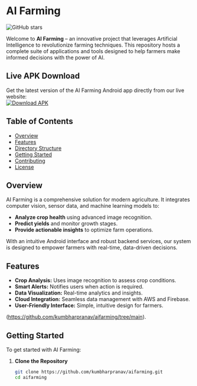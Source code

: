 # AI Farming


![GitHub stars](https://img.shields.io/github/stars/kumbharpranav/aifarming)

Welcome to **AI Farming** – an innovative project that leverages Artificial Intelligence to revolutionize farming techniques. This repository hosts a complete suite of applications and tools designed to help farmers make informed decisions with the power of AI.

## Live APK Download

Get the latest version of the AI Farming Android app directly from our live website:  
[![Download APK](https://img.shields.io/badge/Download-APK-brightgreen)](http://65.1.248.74/)

## Table of Contents

- [Overview](#overview)
- [Features](#features)
- [Directory Structure](#directory-structure)
- [Getting Started](#getting-started)
- [Contributing](#contributing)
- [License](#license)

## Overview

AI Farming is a comprehensive solution for modern agriculture. It integrates computer vision, sensor data, and machine learning models to:
- **Analyze crop health** using advanced image recognition.
- **Predict yields** and monitor growth stages.
- **Provide actionable insights** to optimize farm operations.

With an intuitive Android interface and robust backend services, our system is designed to empower farmers with real-time, data-driven decisions.

## Features

- **Crop Analysis:** Uses image recognition to assess crop conditions.
- **Smart Alerts:** Notifies users when action is required.
- **Data Visualization:** Real-time analytics and insights.
- **Cloud Integration:** Seamless data management with AWS and Firebase.
- **User-Friendly Interface:** Simple, intuitive design for farmers.

(https://github.com/kumbharpranav/aifarming/tree/main).

## Getting Started

To get started with AI Farming:

1. **Clone the Repository**
   ```bash
   git clone https://github.com/kumbharpranav/aifarming.git
   cd aifarming
